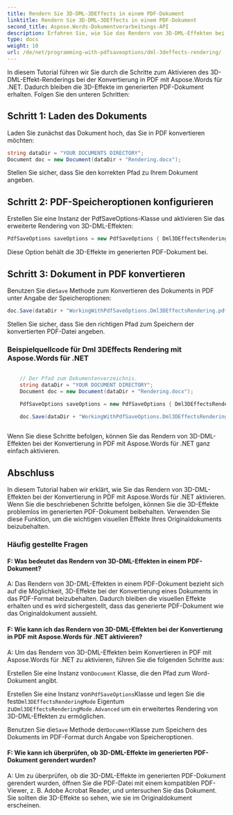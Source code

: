 ```yaml
---
title: Rendern Sie 3D-DML-3DEffects in einem PDF-Dokument
linktitle: Rendern Sie 3D-DML-3DEffects in einem PDF-Dokument
second_title: Aspose.Words-Dokumentverarbeitungs-API
description: Erfahren Sie, wie Sie das Rendern von 3D-DML-Effekten bei der Konvertierung in PDF mit Aspose.Words für .NET aktivieren.
type: docs
weight: 10
url: /de/net/programming-with-pdfsaveoptions/dml-3deffects-rendering/
---
```


In diesem Tutorial führen wir Sie durch die Schritte zum Aktivieren des 3D-DML-Effekt-Renderings bei der Konvertierung in PDF mit Aspose.Words für .NET. Dadurch bleiben die 3D-Effekte im generierten PDF-Dokument erhalten. Folgen Sie den unteren Schritten:

## Schritt 1: Laden des Dokuments

Laden Sie zunächst das Dokument hoch, das Sie in PDF konvertieren möchten:

```csharp
string dataDir = "YOUR DOCUMENTS DIRECTORY";
Document doc = new Document(dataDir + "Rendering.docx");
```

Stellen Sie sicher, dass Sie den korrekten Pfad zu Ihrem Dokument angeben.

## Schritt 2: PDF-Speicheroptionen konfigurieren

Erstellen Sie eine Instanz der PdfSaveOptions-Klasse und aktivieren Sie das erweiterte Rendering von 3D-DML-Effekten:

```csharp
PdfSaveOptions saveOptions = new PdfSaveOptions { Dml3DEffectsRenderingMode = Dml3DEffectsRenderingMode.Advanced };
```

Diese Option behält die 3D-Effekte im generierten PDF-Dokument bei.

## Schritt 3: Dokument in PDF konvertieren

 Benutzen Sie die`Save` Methode zum Konvertieren des Dokuments in PDF unter Angabe der Speicheroptionen:

```csharp
doc.Save(dataDir + "WorkingWithPdfSaveOptions.Dml3DEffectsRendering.pdf", saveOptions);
```

Stellen Sie sicher, dass Sie den richtigen Pfad zum Speichern der konvertierten PDF-Datei angeben.

### Beispielquellcode für Dml 3DEffects Rendering mit Aspose.Words für .NET

```csharp

	// Der Pfad zum Dokumentenverzeichnis.
	string dataDir = "YOUR DOCUMENT DIRECTORY";
	Document doc = new Document(dataDir + "Rendering.docx");

	PdfSaveOptions saveOptions = new PdfSaveOptions { Dml3DEffectsRenderingMode = Dml3DEffectsRenderingMode.Advanced };

	doc.Save(dataDir + "WorkingWithPdfSaveOptions.Dml3DEffectsRendering.pdf", saveOptions);
	 
```

Wenn Sie diese Schritte befolgen, können Sie das Rendern von 3D-DML-Effekten bei der Konvertierung in PDF mit Aspose.Words für .NET ganz einfach aktivieren.

## Abschluss

In diesem Tutorial haben wir erklärt, wie Sie das Rendern von 3D-DML-Effekten bei der Konvertierung in PDF mit Aspose.Words für .NET aktivieren. Wenn Sie die beschriebenen Schritte befolgen, können Sie die 3D-Effekte problemlos im generierten PDF-Dokument beibehalten. Verwenden Sie diese Funktion, um die wichtigen visuellen Effekte Ihres Originaldokuments beizubehalten.


### Häufig gestellte Fragen

#### F: Was bedeutet das Rendern von 3D-DML-Effekten in einem PDF-Dokument?
A: Das Rendern von 3D-DML-Effekten in einem PDF-Dokument bezieht sich auf die Möglichkeit, 3D-Effekte bei der Konvertierung eines Dokuments in das PDF-Format beizubehalten. Dadurch bleiben die visuellen Effekte erhalten und es wird sichergestellt, dass das generierte PDF-Dokument wie das Originaldokument aussieht.

#### F: Wie kann ich das Rendern von 3D-DML-Effekten bei der Konvertierung in PDF mit Aspose.Words für .NET aktivieren?
A: Um das Rendern von 3D-DML-Effekten beim Konvertieren in PDF mit Aspose.Words für .NET zu aktivieren, führen Sie die folgenden Schritte aus:

 Erstellen Sie eine Instanz von`Document` Klasse, die den Pfad zum Word-Dokument angibt.

 Erstellen Sie eine Instanz von`PdfSaveOptions`Klasse und legen Sie die fest`Dml3DEffectsRenderingMode` Eigentum zu`Dml3DEffectsRenderingMode.Advanced` um ein erweitertes Rendering von 3D-DML-Effekten zu ermöglichen.

 Benutzen Sie die`Save` Methode der`Document`Klasse zum Speichern des Dokuments im PDF-Format durch Angabe von Speicheroptionen.

#### F: Wie kann ich überprüfen, ob 3D-DML-Effekte im generierten PDF-Dokument gerendert wurden?
A: Um zu überprüfen, ob die 3D-DML-Effekte im generierten PDF-Dokument gerendert wurden, öffnen Sie die PDF-Datei mit einem kompatiblen PDF-Viewer, z. B. Adobe Acrobat Reader, und untersuchen Sie das Dokument. Sie sollten die 3D-Effekte so sehen, wie sie im Originaldokument erscheinen.



